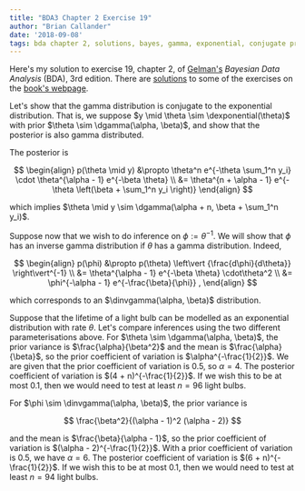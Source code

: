 ```yaml
---
title: "BDA3 Chapter 2 Exercise 19"
author: "Brian Callander"
date: '2018-09-08'
tags: bda chapter 2, solutions, bayes, gamma, exponential, conjugate prior
---
```


Here's my solution to exercise 19, chapter 2, of [Gelman's](https://andrewgelman.com/) *Bayesian Data Analysis* (BDA), 3rd edition. There are [solutions](http://www.stat.columbia.edu/~gelman/book/solutions.pdf) to some of the exercises on the [book's webpage](http://www.stat.columbia.edu/~gelman/book/).

<!--more-->

<div style="display:none">
  $\DeclareMathOperator{\dbinomial}{Binomial}
   \DeclareMathOperator{\dbern}{Bernoulli}
   \DeclareMathOperator{\dpois}{Poisson}
   \DeclareMathOperator{\dnorm}{Normal}
   \DeclareMathOperator{\dcauchy}{Cauchy}
   \DeclareMathOperator{\dexponential}{Exp}
   \DeclareMathOperator{\dgamma}{Gamma}
   \DeclareMathOperator{\dinvgamma}{InvGamma}
   \DeclareMathOperator{\invlogit}{InvLogit}
   \DeclareMathOperator{\logit}{Logit}
   \DeclareMathOperator{\dbeta}{Beta}$
</div>

Let's show that the gamma distribution is conjugate to the exponential distribution. That is, we suppose $y \mid \theta \sim \dexponential(\theta)$ with prior $\theta \sim \dgamma(\alpha, \beta)$, and show that the posterior is also gamma distributed.

The posterior is 

$$
\begin{align}
  p(\theta \mid y)
  &\propto
  \theta^n e^{-\theta \sum_1^n y_i} \cdot \theta^{\alpha - 1} e^{-\beta \theta}
  \\
  &=
  \theta^{n + \alpha - 1} e^{-\theta \left(\beta + \sum_1^n y_i \right)}
\end{align}
$$

which implies $\theta \mid y \sim \dgamma(\alpha + n, \beta + \sum_1^n y_i)$.

Suppose now that we wish to do inference on $\phi := \theta^{-1}$. We will show that $\phi$ has an inverse gamma distribution if $\theta$ has a gamma distribution. Indeed, 

$$
\begin{align}
  p(\phi)
  &\propto
  p(\theta) \left\vert {\frac{d\phi}{d\theta}} \right\vert^{-1}
  \\
  &=
  \theta^{\alpha - 1} e^{-\beta \theta} \cdot\theta^2
  \\
  &=
  \phi^{-\alpha - 1} e^{-\frac{\beta}{\phi}}
  ,
\end{align}
$$

which corresponds to an $\dinvgamma(\alpha, \beta)$ distribution.


Suppose that the lifetime of a light bulb can be modelled as an exponential distribution with rate $\theta$. Let's compare inferences using the two different parameterisations above. For $\theta \sim \dgamma(\alpha, \beta)$, the prior variance is $\frac{\alpha}{\beta^2}$ and the mean is $\frac{\alpha}{\beta}$, so the prior coefficient of variation is $\alpha^{-\frac{1}{2}}$. We are given that the prior coefficient of variation is 0.5, so $\alpha = 4$. The posterior coefficient of variation is $(4 + n)^{-\frac{1}{2}}$. If we wish this to be at most 0.1, then we would need to test at least $n = 96$ light bulbs.

For $\phi \sim \dinvgamma(\alpha, \beta)$, the prior variance is 

$$
\frac{\beta^2}{(\alpha - 1)^2 (\alpha - 2)}
$$ 

and the mean is $\frac{\beta}{\alpha - 1}$, so the prior coefficient of variation is $(\alpha - 2)^{-\frac{1}{2}}$. With a prior coefficient of variation is 0.5, we have $\alpha = 6$. The posterior coefficient of variation is $(6 + n)^{-\frac{1}{2}}$. If we wish this to be at most 0.1, then we would need to test at least $n = 94$ light bulbs.